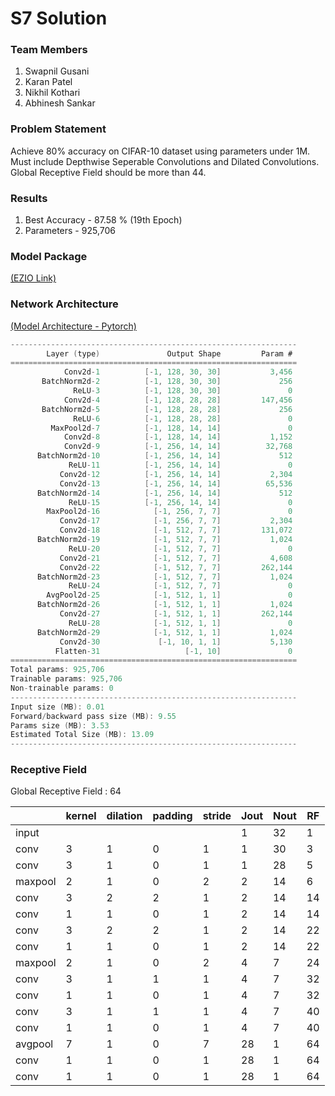 # S7 Solution

### Team Members
1. Swapnil Gusani
2. Karan Patel
3. Nikhil Kothari
4. Abhinesh Sankar

### Problem Statement
Achieve 80% accuracy on CIFAR-10 dataset using parameters under 1M. Must include Depthwise Seperable Convolutions and Dilated Convolutions. Global Receptive Field should be more than 44.

### Results
1. Best Accuracy - 87.58 % (19th Epoch)
2. Parameters - 925,706


### Model Package
[(EZIO Link)](https://github.com/swapniel99/ezio/tree/master/ezio) 


### Network Architecture
[(Model Architecture - Pytorch)](https://github.com/swapniel99/ezio/blob/master/ezio/model/session_7/model.py) 
```c
----------------------------------------------------------------
        Layer (type)               Output Shape         Param #
================================================================
            Conv2d-1          [-1, 128, 30, 30]           3,456
       BatchNorm2d-2          [-1, 128, 30, 30]             256
              ReLU-3          [-1, 128, 30, 30]               0
            Conv2d-4          [-1, 128, 28, 28]         147,456
       BatchNorm2d-5          [-1, 128, 28, 28]             256
              ReLU-6          [-1, 128, 28, 28]               0
         MaxPool2d-7          [-1, 128, 14, 14]               0
            Conv2d-8          [-1, 128, 14, 14]           1,152
            Conv2d-9          [-1, 256, 14, 14]          32,768
      BatchNorm2d-10          [-1, 256, 14, 14]             512
             ReLU-11          [-1, 256, 14, 14]               0
           Conv2d-12          [-1, 256, 14, 14]           2,304
           Conv2d-13          [-1, 256, 14, 14]          65,536
      BatchNorm2d-14          [-1, 256, 14, 14]             512
             ReLU-15          [-1, 256, 14, 14]               0
        MaxPool2d-16            [-1, 256, 7, 7]               0
           Conv2d-17            [-1, 256, 7, 7]           2,304
           Conv2d-18            [-1, 512, 7, 7]         131,072
      BatchNorm2d-19            [-1, 512, 7, 7]           1,024
             ReLU-20            [-1, 512, 7, 7]               0
           Conv2d-21            [-1, 512, 7, 7]           4,608
           Conv2d-22            [-1, 512, 7, 7]         262,144
      BatchNorm2d-23            [-1, 512, 7, 7]           1,024
             ReLU-24            [-1, 512, 7, 7]               0
        AvgPool2d-25            [-1, 512, 1, 1]               0
      BatchNorm2d-26            [-1, 512, 1, 1]           1,024
           Conv2d-27            [-1, 512, 1, 1]         262,144
             ReLU-28            [-1, 512, 1, 1]               0
      BatchNorm2d-29            [-1, 512, 1, 1]           1,024
           Conv2d-30             [-1, 10, 1, 1]           5,130
          Flatten-31                   [-1, 10]               0
================================================================
Total params: 925,706
Trainable params: 925,706
Non-trainable params: 0
----------------------------------------------------------------
Input size (MB): 0.01
Forward/backward pass size (MB): 9.55
Params size (MB): 3.53
Estimated Total Size (MB): 13.09
----------------------------------------------------------------
```
### Receptive Field
Global Receptive Field : 64

|         | kernel | dilation | padding | stride | Jout | Nout | RF |
|---------|--------|----------|---------|--------|------|------|----|
| input   |        |          |         |        | 1    | 32   | 1  |
| conv    | 3      | 1        | 0       | 1      | 1    | 30   | 3  |
| conv    | 3      | 1        | 0       | 1      | 1    | 28   | 5  |
| maxpool | 2      | 1        | 0       | 2      | 2    | 14   | 6  |
| conv    | 3      | 2        | 2       | 1      | 2    | 14   | 14 |
| conv    | 1      | 1        | 0       | 1      | 2    | 14   | 14 |
| conv    | 3      | 2        | 2       | 1      | 2    | 14   | 22 |
| conv    | 1      | 1        | 0       | 1      | 2    | 14   | 22 |
| maxpool | 2      | 1        | 0       | 2      | 4    | 7    | 24 |
| conv    | 3      | 1        | 1       | 1      | 4    | 7    | 32 |
| conv    | 1      | 1        | 0       | 1      | 4    | 7    | 32 |
| conv    | 3      | 1        | 1       | 1      | 4    | 7    | 40 |
| conv    | 1      | 1        | 0       | 1      | 4    | 7    | 40 |
| avgpool | 7      | 1        | 0       | 7      | 28   | 1    | 64 |
| conv    | 1      | 1        | 0       | 1      | 28   | 1    | 64 |
| conv    | 1      | 1        | 0       | 1      | 28   | 1    | 64 |
